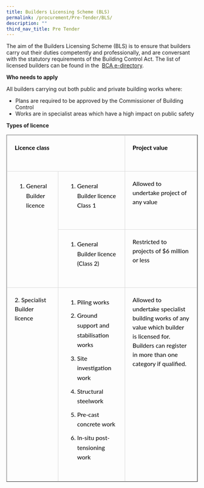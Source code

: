 ```yaml
---
title: Builders Licensing Scheme (BLS)
permalink: /procurement/Pre-Tender/BLS/
description: ""
third_nav_title: Pre Tender
---
```


The aim of the Builders Licensing Scheme (BLS) is to ensure that builders carry out their duties competently and professionally, and are conversant with the statutory requirements of the Building Control Act. The list of licensed builders can be found in the  [BCA e-directory](https://www.bca.gov.sg/bcadirectory/).

**Who needs to apply**

All builders carrying out both public and private building works where:

*   Plans are required to be approved by the Commissioner of Building Control
*   Works are in specialist areas which have a high impact on public safety

**Types of licence**

<table border="1" cellspacing="0" cellpadding="0" style="box-sizing: border-box; table-layout: fixed; border-collapse: collapse; margin-bottom: 20px; color: rgb(0, 0, 0); font-family: Lato, sans-serif; font-size: 16px; font-style: normal; font-variant-ligatures: normal; font-variant-caps: normal; font-weight: 400; letter-spacing: normal; orphans: 2; text-align: start; text-transform: none; white-space: normal; widows: 2; word-spacing: 0px; -webkit-text-stroke-width: 0px; text-decoration-thickness: initial; text-decoration-style: initial; text-decoration-color: initial;"><tbody style="box-sizing: border-box;"><tr style="box-sizing: border-box;"><td colspan="2" valign="top" style="box-sizing: border-box; border: 1px solid rgb(217, 217, 217); background-color: transparent; padding: 20px; line-height: 25.6px;"><p style="box-sizing: border-box; margin: 0px 0px 30px; line-height: 24px;"><strong style="box-sizing: border-box;">Licence class</strong></p></td><td valign="top" style="box-sizing: border-box; border: 1px solid rgb(217, 217, 217); background-color: transparent; padding: 20px; line-height: 25.6px;"><p style="box-sizing: border-box; margin: 0px 0px 30px; line-height: 24px;"><strong style="box-sizing: border-box;">Project value</strong></p></td></tr><tr style="box-sizing: border-box;"><td rowspan="2" valign="top" style="box-sizing: border-box; border: 1px solid rgb(217, 217, 217); background-color: transparent; padding: 20px; line-height: 25.6px;"><ol style="box-sizing: border-box; padding: 0px 0px 0px 30px; margin: 0px 0px 30px; line-height: 25.6px;"><li style="box-sizing: border-box; margin-top: 5px; margin-bottom: 10px;">General Builder licence</li></ol><p style="box-sizing: border-box; margin: 0px 0px 30px; line-height: 24px;">&nbsp;</p></td><td valign="top" style="box-sizing: border-box; border: 1px solid rgb(217, 217, 217); background-color: transparent; padding: 20px; line-height: 25.6px;"><ol style="box-sizing: border-box; padding: 0px 0px 0px 30px; margin: 0px 0px 30px; line-height: 25.6px;"><li style="box-sizing: border-box; margin-top: 5px; margin-bottom: 10px;">General Builder licence Class 1</li></ol></td><td valign="top" style="box-sizing: border-box; border: 1px solid rgb(217, 217, 217); background-color: transparent; padding: 20px; line-height: 25.6px;"><p style="box-sizing: border-box; margin: 0px 0px 30px; line-height: 24px;">Allowed to undertake project of any value</p></td></tr><tr style="box-sizing: border-box;"><td valign="top" style="box-sizing: border-box; border: 1px solid rgb(217, 217, 217); background-color: transparent; padding: 20px; line-height: 25.6px;"><ol style="box-sizing: border-box; padding: 0px 0px 0px 30px; margin: 0px 0px 30px; line-height: 25.6px;"><li style="box-sizing: border-box; margin-top: 5px; margin-bottom: 10px;">General Builder licence (Class 2)</li></ol></td><td valign="top" style="box-sizing: border-box; border: 1px solid rgb(217, 217, 217); background-color: transparent; padding: 20px; line-height: 25.6px;"><p style="box-sizing: border-box; margin: 0px 0px 30px; line-height: 24px;">Restricted to projects of $6 million or less</p></td></tr><tr style="box-sizing: border-box;"><td valign="top" style="box-sizing: border-box; border: 1px solid rgb(217, 217, 217); background-color: transparent; padding: 20px; line-height: 25.6px;"><p style="box-sizing: border-box; margin: 0px 0px 30px; line-height: 24px;">2. Specialist Builder licence</p></td><td valign="top" style="box-sizing: border-box; border: 1px solid rgb(217, 217, 217); background-color: transparent; padding: 20px; line-height: 25.6px;"><ol style="box-sizing: border-box; padding: 0px 0px 0px 30px; margin: 0px 0px 30px; line-height: 25.6px;"><li style="box-sizing: border-box; margin-top: 5px; margin-bottom: 10px;">Piling works</li><li style="box-sizing: border-box; margin-top: 5px; margin-bottom: 10px;">Ground support and stabilisation works</li><li style="box-sizing: border-box; margin-top: 5px; margin-bottom: 10px;">Site investigation work</li><li style="box-sizing: border-box; margin-top: 5px; margin-bottom: 10px;">Structural steelwork</li><li style="box-sizing: border-box; margin-top: 5px; margin-bottom: 10px;">Pre-cast concrete work</li><li style="box-sizing: border-box; margin-top: 5px; margin-bottom: 10px;">In-situ post-tensioning work</li></ol></td><td valign="top" style="box-sizing: border-box; border: 1px solid rgb(217, 217, 217); background-color: transparent; padding: 20px; line-height: 25.6px;"><p style="box-sizing: border-box; margin: 0px 0px 30px; line-height: 24px;">Allowed to undertake specialist building works of any value which builder is licensed for. Builders can register in more than one category if qualified.<br style="box-sizing: border-box;"><br style="box-sizing: border-box;"></p></td></tr></tbody></table>